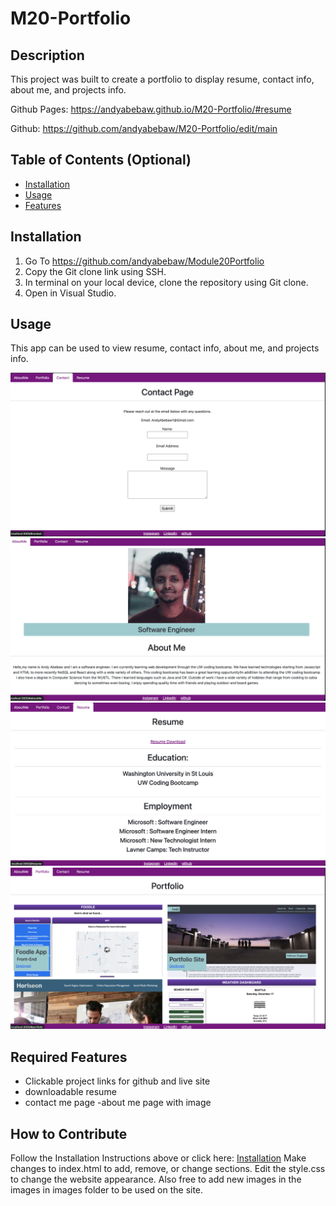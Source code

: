 # M20-Portfolio

## Description

This project was built to create a portfolio to display resume, contact info, about me, and projects info.

Github Pages: https://andyabebaw.github.io/M20-Portfolio/#resume

Github: https://github.com/andyabebaw/M20-Portfolio/edit/main

## Table of Contents (Optional)

- [Installation](#installation)
- [Usage](#usage)
- [Features](#features)

## Installation

1. Go To https://github.com/andyabebaw/Module20Portfolio
2. Copy the Git clone link using SSH.
3. In terminal on your local device, clone the repository using Git clone.
4. Open in Visual Studio.

## Usage

This app can be used to view resume, contact info, about me, and projects info.

![alt Screenshot](contactMe.png)
![alt Screenshot](home.png)
![alt Screenshot](resume.png)
![alt Screenshot](Portfolio.png)

## Required Features

- Clickable project links for github and live site
- downloadable resume
- contact me page
-about me page with image


## How to Contribute

Follow the Installation Instructions above or click here: [Installation](#installation)
Make changes to index.html to add, remove, or change sections.  Edit the style.css to change the website appearance.  Also free to add new images in the images in images folder to be used on the site.
